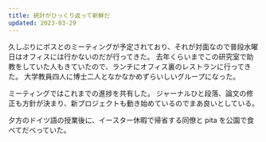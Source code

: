 ```yaml
---
title: 統計がひっくり返って新鮮だ
updated: 2023-03-29
---
```



久しぶりにボスとのミーティングが予定されており、それが対面なので普段水曜日はオフィスには行かないのだが行ってきた。
去年くらいまでこの研究室で助教をしていた人もきていたので、ランチにオフィス裏のレストランに行ってきた。
大学教員四人に博士二人となかなかめずらいしいグループになった。

ミーティングではこれまでの進捗を共有した。
ジャーナルひと段落、論文の修正も方針が決まり、新プロジェクトも動き始めているのでまあ良いとしている。

夕方のドイツ語の授業後に、イースター休暇で帰省する同僚と pita を公園で食べてだべっていた。
